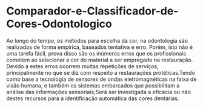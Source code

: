 # Comparador-e-Classificador-de-Cores-Odontologico
Ao longo do tempo, os métodos para escolha da cor, na odontologia são realizados de forma empírica, baseados tentativa e erro. Porém, isto não é uma tarefa fácil, prova disso são os inúmeros erros que os profissionais cometem ao selecionar a cor do material a ser empregado na restauração. Devido a estes erros ocorrem muitas repetições de serviços, principalmente no que se diz com respeito a restaurações protéticas.Tendo como base a tecnologia de sensores de ondas eletromagnéticas na faixa de visão humana, e também os sistemas embarcados que possibilitam a análise das informações sensoriais;Será ser investigada a eficácia ou não destes recursos para a identificação automática das cores dentárias.

